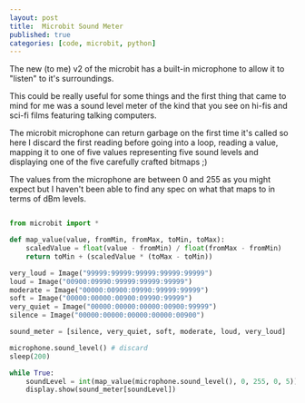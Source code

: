 ```yaml
---
layout: post
title:  Microbit Sound Meter
published: true
categories: [code, microbit, python]
---
```


The new (to me) v2 of the microbit has a built-in microphone to allow it to "listen" to it's surroundings. 

This could be really useful for some things and the first thing that came to mind for me was a sound level meter of the 
kind that you see on hi-fis and sci-fi films featuring talking computers.

The microbit microphone can return garbage on the first time it's called so here I discard the first reading before going 
into a loop, reading a value, mapping it to one of five values representing five sound levels and displaying one of the 
five carefully crafted bitmaps ;)

The values from the microphone are between 0 and 255 as you might expect but I haven't been able to find any 
spec on what that maps to in terms of dBm levels.

```python

from microbit import *

def map_value(value, fromMin, fromMax, toMin, toMax):
    scaledValue = float(value - fromMin) / float(fromMax - fromMin)
    return toMin + (scaledValue * (toMax - toMin))

very_loud = Image("99999:99999:99999:99999:99999")
loud = Image("00900:09990:99999:99999:99999")
moderate = Image("00000:00900:09990:99999:99999")
soft = Image("00000:00000:00900:09990:99999")
very_quiet = Image("00000:00000:00000:00900:99999")
silence = Image("00000:00000:00000:00000:00900")

sound_meter = [silence, very_quiet, soft, moderate, loud, very_loud]

microphone.sound_level() # discard
sleep(200)

while True:
    soundLevel = int(map_value(microphone.sound_level(), 0, 255, 0, 5))
    display.show(sound_meter[soundLevel])

```
